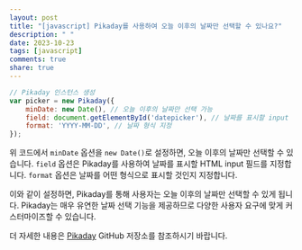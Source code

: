 ```yaml
---
layout: post
title: "[javascript] Pikaday를 사용하여 오늘 이후의 날짜만 선택할 수 있나요?"
description: " "
date: 2023-10-23
tags: [javascript]
comments: true
share: true
---
```


```javascript
// Pikaday 인스턴스 생성
var picker = new Pikaday({
    minDate: new Date(), // 오늘 이후의 날짜만 선택 가능
    field: document.getElementById('datepicker'), // 날짜를 표시할 input 필드
    format: 'YYYY-MM-DD', // 날짜 형식 지정
});
```

위 코드에서 `minDate` 옵션을 `new Date()`로 설정하면, 오늘 이후의 날짜만 선택할 수 있습니다. `field` 옵션은 Pikaday를 사용하여 날짜를 표시할 HTML input 필드를 지정합니다. `format` 옵션은 날짜를 어떤 형식으로 표시할 것인지 지정합니다.

이와 같이 설정하면, Pikaday를 통해 사용자는 오늘 이후의 날짜만 선택할 수 있게 됩니다. Pikaday는 매우 유연한 날짜 선택 기능을 제공하므로 다양한 사용자 요구에 맞게 커스터마이즈할 수 있습니다.

더 자세한 내용은 [Pikaday](https://github.com/Pikaday/Pikaday) GitHub 저장소를 참조하시기 바랍니다.
